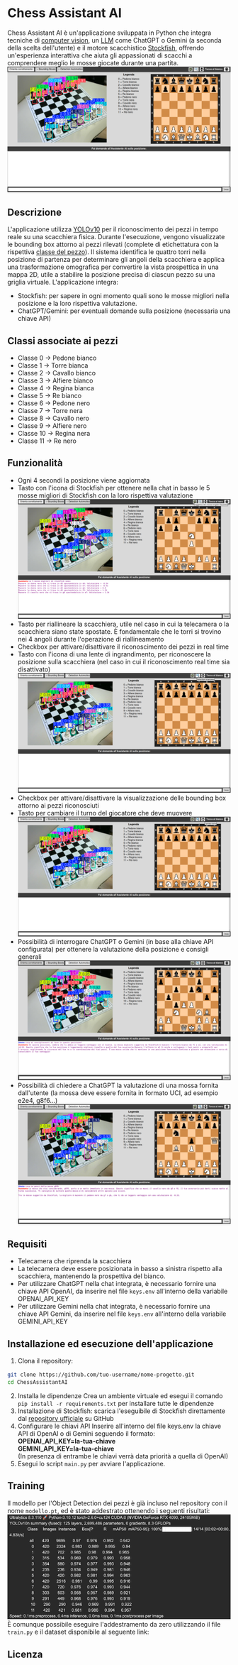 # Chess Assistant AI
Chess Assistant AI è un'applicazione sviluppata in Python che integra tecniche di [computer vision](https://en.wikipedia.org/wiki/Computer_vision#:~:text=11%20External%20links-,Definition,human%20visual%20system%20can%20do.), un [LLM](https://en.wikipedia.org/wiki/Large_language_model) come ChatGPT o Gemini (a seconda della scelta dell'utente) e il motore scacchistico [Stockfish](https://github.com/official-stockfish/Stockfish), offrendo un'esperienza interattiva che aiuta gli appassionati di scacchi a comprendere meglio le mosse giocate durante una partita.
![Chess Assistant AI](assets/chess-assistant-ai.png)

## Descrizione
L'applicazione utilizza [YOLOv10](https://docs.ultralytics.com/models/yolov10/) per il riconoscimento dei pezzi in tempo reale su una scacchiera fisica. Durante l'esecuzione, vengono visualizzate le bounding box attorno ai pezzi rilevati (complete di etichettatura con la rispettiva [classe del pezzo](#classi-associate-ai-pezzi)). Il sistema identifica le quattro torri nella posizione di partenza per determinare gli angoli della scacchiera e applica una trasformazione omografica per convertire la vista prospettica in una mappa 2D, utile a stabilire la posizione precisa di ciascun pezzo su una griglia virtuale.
L'applicazione integra:
- Stockfish: per sapere in ogni momento quali sono le mosse migliori nella posizione e la loro rispettiva valutazione.
- ChatGPT/Gemini: per eventuali domande sulla posizione (necessaria una chiave API)
 
## Classi associate ai pezzi
- Classe 0  →  Pedone bianco
- Classe 1  →  Torre bianca
- Classe 2  →  Cavallo bianco
- Classe 3  →  Alfiere bianco
- Classe 4  →  Regina bianca
- Classe 5  →  Re bianco
- Classe 6  →  Pedone nero
- Classe 7  →  Torre nera
- Classe 8  →  Cavallo nero
- Classe 9  →  Alfiere nero
- Classe 10 →  Regina nera
- Classe 11 →  Re nero

## Funzionalità
- Ogni 4 secondi la posizione viene aggiornata
- Tasto con l'icona di Stockfish per ottenere nella chat in basso le 5 mosse migliori di Stockfish con la loro rispettiva valutazione
![5 mosse migliori di Stockfish](assets/stockfish_best_moves.png)
- Tasto per riallineare la scacchiera, utile nel caso in cui la telecamera o la scacchiera siano state spostate. È fondamentale che le torri si trovino nei 4 angoli durante l'operazione di riallineamento
- Checkbox per attivare/disattivare il riconoscimento dei pezzi in real time
- Tasto con l'icona di una lente di ingrandimento, per riconoscere la posizione sulla scacchiera (nel caso in cui il riconoscimento real time sia disattivato)
![Detection istantanea](assets/instant_detection.png)
- Checkbox per attivare/disattivare la visualizzazione delle bounding box attorno ai pezzi riconosciuti
- Tasto per cambiare il turno del giocatore che deve muovere
![Cambio del turno](assets/change_turn.png)
- Possibilità di interrogare ChatGPT o Gemini (in base alla chiave API configurata) per ottenere la valutazione della posizione e consigli generali
![Domande all'assistente](assets/assistant_general_question.png)
- Possibilità di chiedere a ChatGPT la valutazione di una mossa fornita dall'utente (la mossa deve essere fornita in formato UCI, ad esempio e2e4, g8f6...)
![Domande all'assistente](assets/assistant_specific_move.png)

## Requisiti
- Telecamera che riprenda la scacchiera
- La telecamera deve essere posizionata in basso a sinistra rispetto alla scacchiera, mantenendo la prospettiva del bianco.
- Per utilizzare ChatGPT nella chat integrata, è necessario fornire una chiave API OpenAI, da inserire nel file `keys.env` all'interno della variabile OPENAI_API_KEY
- Per utilizzare Gemini nella chat integrata, è necessario fornire una chiave API Gemini, da inserire nel file `keys.env` all'interno della variabile GEMINI_API_KEY

## Installazione ed esecuzione dell'applicazione
1. Clona il repository:
```bash
git clone https://github.com/tuo-username/nome-progetto.git
cd ChessAssistantAI
```
2. Installa le dipendenze
Crea un ambiente virtuale ed esegui il comando `pip install -r requirements.txt` per installare tutte le dipendenze
3. Installazione di Stockfish:
scarica l'eseguibile di Stockfish direttamente dal [repository ufficiale](https://github.com/official-stockfish/Stockfish) su GitHub
4. Configurare le chiavi API 
Inserire all'interno del file keys.env la chiave API di OpenAI o di Gemini seguendo il formato:<br>
**OPENAI_API_KEY=la-tua-chiave**<br>
**GEMINI_API_KEY=la-tua-chiave**<br>
(In presenza di entrambe le chiavi verrà data priorità a quella di OpenAI)
5. Esegui lo script `main.py` per avviare l'applicazione.

## Training
Il modello per l'Object Detection dei pezzi è già incluso nel repository con il nome `modello.pt`, ed è stato addestrato ottenendo i seguenti risultati:
![Risultati dell'addestramento](assets/training_results.png)
È comunque possibile eseguire l'addestramento da zero utilizzando il file `train.py` e il dataset disponibile al seguente link:

## Licenza
